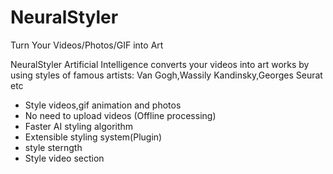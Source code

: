 # NeuralStyler

Turn Your Videos/Photos/GIF into Art

NeuralStyler Artificial Intelligence converts your videos into art works by using styles of famous artists: Van Gogh,Wassily Kandinsky,Georges Seurat etc

* Style videos,gif animation and photos
* No need to upload videos (Offline processing)
* Faster AI styling algorithm
* Extensible styling system(Plugin)
* style sterngth 
* Style video section
